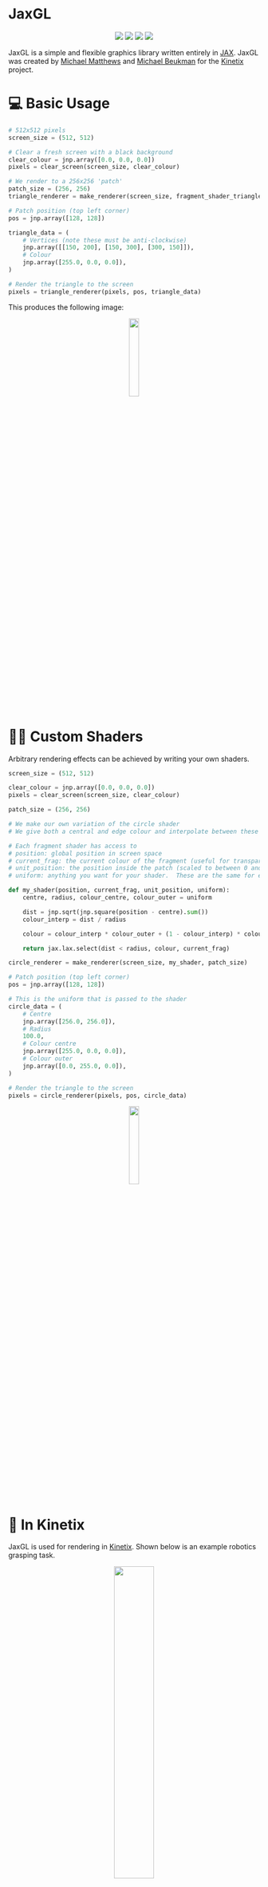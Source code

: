 # JaxGL
<p align="center">
        <a href= "https://pypi.org/project/jaxgl/">
        <img src="https://img.shields.io/badge/python-3.10%20%7C%203.11%20%7C%203.12-blue" /></a>
        <a href= "https://pypi.org/project/jaxgl/">
        <img src="https://img.shields.io/badge/pypi-1.0.1-green" /></a>
       <a href= "https://github.com/MichaelTMatthews/Craftax/blob/main/LICENSE">
        <img src="https://img.shields.io/badge/License-MIT-yellow" /></a>
       <a href= "https://github.com/psf/black">
        <img src="https://img.shields.io/badge/code%20style-black-000000.svg" /></a>
</p>

JaxGL is a simple and flexible graphics library written entirely in <a href="https://github.com/google/jax">JAX</a>.  JaxGL was created by [Michael Matthews](https://github.com/MichaelTMatthews) and [Michael Beukman](https://github.com/Michael-Beukman) for the [Kinetix](https://github.com/FLAIROx/Kinetix) project.

# 💻 Basic Usage
```python
# 512x512 pixels
screen_size = (512, 512)

# Clear a fresh screen with a black background
clear_colour = jnp.array([0.0, 0.0, 0.0])
pixels = clear_screen(screen_size, clear_colour)

# We render to a 256x256 'patch'
patch_size = (256, 256)
triangle_renderer = make_renderer(screen_size, fragment_shader_triangle, patch_size)

# Patch position (top left corner)
pos = jnp.array([128, 128])

triangle_data = (
    # Vertices (note these must be anti-clockwise)
    jnp.array([[150, 200], [150, 300], [300, 150]]),
    # Colour
    jnp.array([255.0, 0.0, 0.0]),
)

# Render the triangle to the screen
pixels = triangle_renderer(pixels, pos, triangle_data)
```

This produces the following image:

<p align="center">
 <img width="20%" src="images/simple_render.png" />
</p>

# 👨‍💻 Custom Shaders
Arbitrary rendering effects can be achieved by writing your own shaders.
```python
screen_size = (512, 512)

clear_colour = jnp.array([0.0, 0.0, 0.0])
pixels = clear_screen(screen_size, clear_colour)

patch_size = (256, 256)

# We make our own variation of the circle shader
# We give both a central and edge colour and interpolate between these

# Each fragment shader has access to
# position: global position in screen space
# current_frag: the current colour of the fragment (useful for transparency)
# unit_position: the position inside the patch (scaled to between 0 and 1)
# uniform: anything you want for your shader.  These are the same for every fragment.

def my_shader(position, current_frag, unit_position, uniform):
    centre, radius, colour_centre, colour_outer = uniform

    dist = jnp.sqrt(jnp.square(position - centre).sum())
    colour_interp = dist / radius

    colour = colour_interp * colour_outer + (1 - colour_interp) * colour_centre

    return jax.lax.select(dist < radius, colour, current_frag)

circle_renderer = make_renderer(screen_size, my_shader, patch_size)

# Patch position (top left corner)
pos = jnp.array([128, 128])

# This is the uniform that is passed to the shader
circle_data = (
    # Centre
    jnp.array([256.0, 256.0]),
    # Radius
    100.0,
    # Colour centre
    jnp.array([255.0, 0.0, 0.0]),
    # Colour outer
    jnp.array([0.0, 255.0, 0.0]),
)

# Render the triangle to the screen
pixels = circle_renderer(pixels, pos, circle_data)
```

<p align="center">
 <img width="20%" src="images/custom_shader.png" />
</p>

# 🔄 In Kinetix
JaxGL is used for rendering in [Kinetix](https://github.com/FLAIROx/Kinetix). Shown below is an example robotics grasping task.
<p align="center">
 <img width="40%" src="images/kinetix.png" />
</p>

# ⬇️ Installation
To use JaxGL in your work you can install via PyPi:
```commandline
pip install jaxgl
```

If you want to extend JaxGL you can install as follows:
```commandline
git clone https://github.com/FLAIROx/JaxGL
cd JaxGL
pip install -e ".[dev]"
pre-commit install
```

# 🔍 See Also
- [JAX Renderer](https://github.com/JoeyTeng/jaxrenderer) A more complete JAX renderer more suitable for 3D rendering.
- [Jax2D](https://github.com/MichaelTMatthews/Jax2D) 2D physics engine in JAX.
- [Kinetix](https://github.com/FLAIROx/Kinetix) physics-based reinforcement learning in JAX.
